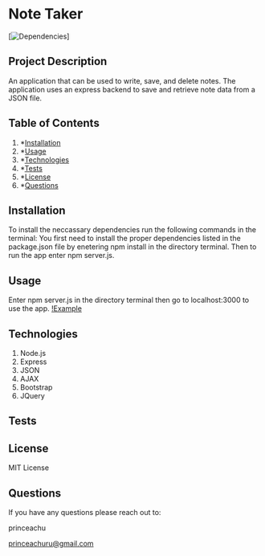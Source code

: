 # Note Taker

[![Dependencies](https://img.shields.io/badge/npm%20-inquirer-blue)]

## Project Description

An application that can be used to write, save, and delete notes. The application uses an express backend to save and retrieve note data from a JSON file.

## Table of Contents

1. \*[Installation](#installation)
2. \*[Usage](#usage)
3. \*[Technologies](#technologies)
4. \*[Tests](#tests)
5. \*[License](#license)
6. \*[Questions](#questions)

## Installation

To install the neccassary dependencies run the following commands in the terminal:
You first need to install the proper dependencies listed in the package.json file by enetering npm install in the directory terminal. Then to run the app enter npm server.js.

## Usage

Enter npm server.js in the directory terminal then go to localhost:3000 to use the app. [!Example](https://drive.google.com/file/d/1uVTnash_cs_pFORZy0Pxz7AOAcdFV9MJ/view)

## Technologies

1. Node.js
2. Express
3. JSON
4. AJAX
5. Bootstrap
6. JQuery

## Tests

## License

MIT License

## Questions

If you have any questions please reach out to:

princeachu

princeachuru@gmail.com

